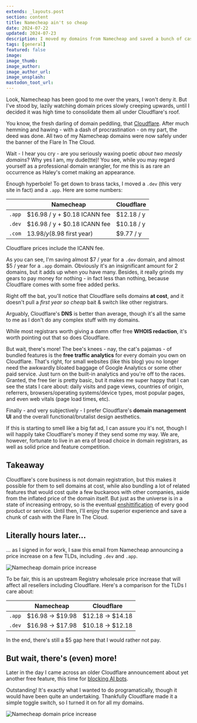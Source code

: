 ```yaml
---
extends: _layouts.post
section: content
title: Namecheap ain't so cheap
date: 2024-07-22
updated: 2024-07-23
description: I moved my domains from Namecheap and saved a bunch of cash
tags: [general]
featured: false
image:
image_thumb:
image_author:
image_author_url:
image_unsplash:
mastodon_toot_url:
---
```


Look, Namecheap has been good to me over the years, I won't deny it. But I've stood by, lazily watching domain prices slowly creeping upwards, until I decided it was high time to consolidate them all under Cloudflare's roof.

You know, the fresh darling of domain peddling, that [Cloudflare](https://developers.cloudflare.com/registrar/). After much hemming and hawing - with a dash of procrastination - on my part, the deed was done. All two of my Namecheap domains were now safely under the banner of the Flare In The Cloud.

Wait - I hear you cry - are you seriously waxing poetic *about two measly domains*? Why yes I am, my dude(tte)! You see, while you may regard yourself as a professional domain wrangler, for me this is as rare an occurrence as Haley's comet making an appearance.

Enough hyperbole! To get down to brass tacks, I moved a `.dev` (this very site in fact) and a `.app`. Here are some numbers:

|      | Namecheap                     | Cloudflare |
| ---- | ----------------------------- | ---------- |
| `.app` | $16.98 / y + $0.18 ICANN fee  | $12.18 / y |
| `.dev` | $16.98 / y + $0.18 ICANN fee  | $10.18 / y |
| `.com` | $13.98 / y ($8.98 first year) | $9.77 / y  |

Cloudflare prices include the ICANN fee.

As you can see, I'm saving almost $7 / year for a `.dev` domain, and almost $5 / year for a `.app` domain. Obviously it's an insignificant amount for 2 domains, but it adds up when you have many. Besides, it really grinds my gears to pay money for nothing - in fact less than nothing, because Cloudflare comes with some free added perks.

Right off the bat, you'll notice that Cloudflare sells domains **at cost**, and it doesn't pull a *first year so cheap* bait & switch like other registrars.

Arguably, Cloudflare's **DNS** is better than average, though it's all the same to me as I don't do any complex stuff with my domains.

While most registrars worth giving a damn offer free **WHOIS redaction**, it's worth pointing out that so does Cloudflare.

But wait, there's more! The bee's knees - nay, the cat's pajamas - of bundled features is the **free traffic analytics** for every domain you own on Cloudflare. That's right, for small websites (like this blog) you no longer need the awkwardly bloated baggage of Google Analytics or some other paid service. Just turn on the built-in analytics and you're off to the races. Granted, the free tier is pretty basic, but it makes me super happy that I can see the stats I care about: daily visits and page views, countries of origin, referrers, browsers/operating systems/device types, most popular pages, and even web vitals (page load times, etc).

Finally - and very subjectively - I prefer Cloudflare's **domain management UI** and the overall functional/brutalist design aesthetics.

If this is starting to smell like a big fat ad, I can assure you it's not, though I will happily take Cloudflare's money if they send some my way. We are, however, fortunate to live in an era of broad choice in domain registrars, as well as solid price and feature competition.

## Takeaway

Cloudflare's core business is not domain registration, but this makes it possible for them to sell domains at cost, while also bundling a lot of related features that would cost quite a few buckaroos with other companies, aside from the inflated price of the domain itself. But just as the universe is in a state of increasing entropy, so is the eventual [enshittification](https://en.wikipedia.org/wiki/Enshittification) of every good product or service. Until then, I'll enjoy the superior experience and save a chunk of cash with the Flare In The Cloud.

## Literally hours later...

... as I signed in for work, I saw this email from Namecheap announcing a price increase on a few TLDs, including `.dev` and `.app`.

![Namecheap domain price increase](/assets/img/2024-07-22-namecheap-price-increase.jpg)

To be fair, this is an upstream Registry wholesale price increase that will affect all resellers including Cloudflare. Here's a comparison for the TLDs I care about:

|      | Namecheap | Cloudflare |
| ---- | ------------- | -------------- |
| `.app` | $16.98 -> $19.98 | $12.18 -> $14.18 |
| `.dev` | $16.98 -> $17.98 | $10.18 -> $12.18 |

In the end, there's still a $5 gap here that I would rather not pay.

## But wait, there's (even) more!

Later in the day I came across an older Cloudflare announcement about yet another free feature, this time for [blocking AI bots](https://blog.cloudflare.com/declaring-your-aindependence-block-ai-bots-scrapers-and-crawlers-with-a-single-click).

Outstanding! It's exactly what I wanted to do programatically, though it would have been quite an undertaking. Thankfully Cloudflare made it a simple toggle switch, so I turned it on for all my domains.

![Namecheap domain price increase](/assets/img/2024-07-22-cloudflare-ai-bot-blocking.jpg)
